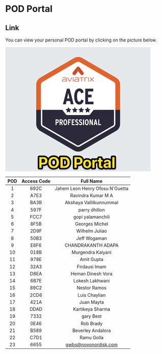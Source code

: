 # POD Portal

## Link
You can view your personal POD portal by clicking on the picture below. 

<a href="https://portal.ace.aviatrixlab.com/" target="_blank">

![My image](images/pod.png)

</a>

| **POD** | **Access Code** |          **Full Name**          |
|:-------:|:---------------:|:-------------------------------:|
|    1    |       692C      | Jahem Leon Henry Ofosu N'Guetta |
|    2    |       A7E3      |        Ravindra Kumar M A       |
|    3    |       BA3B      |     Akshaya Vallilkunnummal     |
|    4    |       597F      |          parry dhillon          |
|    5    |       FCC7      |        gopi yalamanchili        |
|    6    |       8F5B      |          Georges Michel         |
|    7    |       2D9F      |          Wilhelm Juliao         |
|    8    |       50B3      |           Jeff Wogaman          |
|    9    |       E6F6      |        CHANDRAKANTH ADAPA       |
|    10   |       018B      |        Murgendra Kalyani        |
|    11   |       978E      |            Amit Gupta           |
|    12   |       32A3      |          Firdausi Imam          |
|    13   |       D8EA      |        Heman Dinesh Vora        |
|    14   |       6B7E      |         Lokesh Lakhwani         |
|    15   |       89C2      |           Nestor Ramos          |
|    16   |       2CD6      |          Luis Chaylian          |
|    17   |       421A      |            Juan Mayta           |
|    18   |       DDAD      |         Kartikeya Sharma        |
|    19   |       7332      |            gary Best            |
|    20   |       0E46      |            Rob Brady            |
|    21   |       B589      |        Beverley Andalora        |
|    22   |       C7D1      |            Ramu Golla           |
|    23   |       6655      |       gwbs@novonordisk.com      |